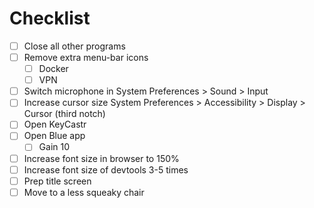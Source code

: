 # Checklist

- [ ] Close all other programs
- [ ] Remove extra menu-bar icons
  - [ ] Docker
  - [ ] VPN
- [ ] Switch microphone in System Preferences > Sound > Input
- [ ] Increase cursor size System Preferences > Accessibility > Display > Cursor (third notch)
- [ ] Open KeyCastr
- [ ] Open Blue app
  - [ ] Gain 10
- [ ] Increase font size in browser to 150%
- [ ] Increase font size of devtools 3-5 times
- [ ] Prep title screen
- [ ] Move to a less squeaky chair
